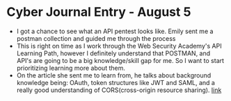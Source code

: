 # Cyber Journal Entry - August 5

- I got a chance to see what an API pentest looks like. Emily sent me a postman collection and guided me through the process
- This is right on time as I work through the Web Security Academy's API Learning Path, however I definitely understand that POSTMAN, and API's are going to be a big knowledge/skill gap for me. So I want to start prioritizing learning more about them.
- On the article she sent me to learn from, he talks about background knowledge being: OAuth, token structures like JWT and SAML, and a really good understanding of CORS(cross-origin resource sharing). [link](source:https://www.secureideas.com/blog/2019/03/better-api-penetration-testing-with-postman-part-1.html)
